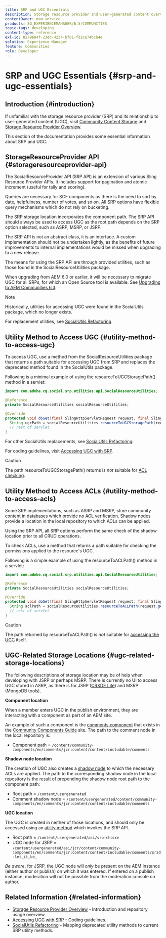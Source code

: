 ```yaml
---
title: SRP and UGC Essentials
description: Storage resource provider and user-generated content overview
contentOwner: msm-service
products: SG_EXPERIENCEMANAGER/6.5/COMMUNITIES
topic-tags: developing
content-type: reference
exl-id: 8279684f-23dd-4234-bf01-fd2ce74bcb4e
solution: Experience Manager
feature: Communities
role: Developer
---
```

# SRP and UGC Essentials {#srp-and-ugc-essentials}

## Introduction {#introduction}

If unfamiliar with the storage resource provider (SRP) and its relationship to user-generated content (UGC), visit [Community Content Storage](working-with-srp.md) and [Storage Resource Provider Overview](srp.md).

This section of the documentation provides some essential information about SRP and UGC.

## StorageResourceProvider API {#storageresourceprovider-api}

The SocialResourceProvider API (SRP API) is an extension of various Sling Resource Provider APIs. It includes support for pagination and atomic increment (useful for tally and scoring).

Queries are necessary for SCF components as there is the need to sort by date, helpfulness, number of votes, and so on. All SRP options have flexible query mechanisms which do not rely on bucketing.

The SRP storage location incorporates the component path. The SRP API should always be used to access UGC as the root path depends on the SRP option selected, such as ASRP, MSRP, or JSRP.

The SRP API is not an abstract class, it is an interface. A custom implementation should not be undertaken lightly, as the benefits of future improvements to internal implementations would be missed when upgrading to a new release.

The means for using the SRP API are through provided utilities, such as those found in the SocialResourceUtilities package.

When upgrading from AEM 6.0 or earlier, it will be necessary to migrate UGC for all SRPs, for which an Open Source tool is available. See [Upgrading to AEM Communities 6.3](upgrade.md).

>[!NOTE]
>
>Historically, utilities for accessing UGC were found in the SocialUtils package, which no longer exists.
>
>For replacement utilities, see [SocialUtils Refactoring](socialutils.md).

## Utility Method to Access UGC {#utility-method-to-access-ugc}

To access UGC, use a method from the SocialResourceUtilities package that returns a path suitable for accessing UGC from SRP and replaces the deprecated method found in the SocialUtils package.

Following is a minimal example of using the resourceToUGCStoragePath() method in a servlet:

```java
import com.adobe.cq.social.srp.utilities.api.SocialResourceUtilities;

@Reference
private SocialResourceUtilities socialResourceUtilities;

@Override
protected void doGet(final SlingHttpServletRequest request, final SlingHttpServletResponse response) throws ServletException, IOException {
  String ugcPath = socialResourceUtilities.resourceToUGCStoragePath(request.getResource());
  // rest of servlet
}
```

For other SocialUtils replacements, see [SocialUtils Refactoring](socialutils.md).

For coding guidelines, visit [Accessing UGC with SRP](accessing-ugc-with-srp.md).

>[!CAUTION]
>
>The path resourceToUGCStoragePath() returns is *not* suitable for [ACL checking](srp.md#for-access-control-acls).

## Utility Method to Access ACLs {#utility-method-to-access-acls}

Some SRP implementations, such as ASRP and MSRP, store community content in databases which provide no ACL verification. Shadow nodes provide a location in the local repository to which ACLs can be applied.

Using the SRP API, all SRP options perform the same check of the shadow location prior to all CRUD operations.

To check ACLs, use a method that returns a path suitable for checking the permissions applied to the resource's UGC.

Following is a simple example of using the resourceToACLPath() method in a servlet:

```java
import com.adobe.cq.social.srp.utilities.api.SocialResourceUtilities;

@Reference
private SocialResourceUtilities socialResourceUtilities;

@Override
protected void doGet(final SlingHttpServletRequest request, final SlingHttpServletResponse response) throws ServletException, IOException {
  String aclPath = socialResourceUtilities.resourceToACLPath(request.getResource());
  // rest of servlet
}
```

>[!CAUTION]
>
>The path returned by resourceToACLPath() is *not* suitable for [accessing the UGC](#utility-method-to-access-acls) itself.

## UGC-Related Storage Locations {#ugc-related-storage-locations}

The following descriptions of storage location may be of help when developing with JSRP or perhaps MSRP. There is currently no UI to access UGC stored in ASRP, as there is for JSRP ([CRXDE Lite](../../help/sites-developing/developing-with-crxde-lite.md)) and MSRP (MongoDB tools).

**Component location**

When a member enters UGC in the publish environment, they are interacting with a component as part of an AEM site.

An example of such a component is the [comments component](http://localhost:4502/content/community-components/en/comments.html) that exists in the [Community Components Guide](components-guide.md) site. The path to the comment node in the local repository is:

* Component path = `/content/community-components/en/comments/jcr:content/content/includable/comments`

**Shadow node location**

The creation of UGC also creates a [shadow node](srp.md#about-shadow-nodes-in-jcr) to which the necessary ACLs are applied. The path to the corresponding shadow node in the local repository is the result of prepending the shadow node root path to the component path:

* Root path = `/content/usergenerated`
* Comment shadow node = `/content/usergenerated/content/community-components/en/comments/jcr:content/content/includable/comments`

**UGC location**

The UGC is created in neither of those locations, and should only be accessed using an [utility method](#utility-method-to-access-ugc) which invokes the SRP API.

* Root path = `/content/usergenerated/asi/srp-choice`
* UGC node for JSRP = `/content/usergenerated/asi/jcr/content/community-components/en/comments/jcr:content/content/includable/comments/srzd-let_it_be_`

*Be aware*, for JSRP, the UGC node will *only* be present on the AEM instance (either author or publish) on which it was entered. If entered on a publish instance, moderation will not be possible from the moderation console on author.

## Related Information {#related-information}

* [Storage Resource Provider Overview](srp.md) - Introduction and repository usage overview.
* [Accessing UGC with SRP](accessing-ugc-with-srp.md) - Coding guidelines.
* [SocialUtils Refactoring](socialutils.md) - Mapping deprecated utility methods to current SRP utility methods.
